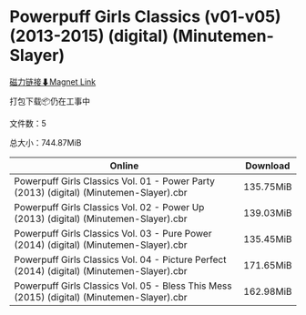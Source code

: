# Powerpuff Girls Classics (v01-v05) (2013-2015) (digital) (Minutemen-Slayer)

[磁力链接⬇Magnet Link](magnet:?xt=urn:btih:a6b909f212628bf42ae64cc0e4ea893ff74d3029&dn=Powerpuff%20Girls%20Classics%20%28v01-v05%29%20%282013-2015%29%20%28digital%29%20%28Minutemen-Slayer%29)

打包下载📦仍在工事中

文件数：5

总大小：744.87MiB

Online | Download
--- | ---
Powerpuff Girls Classics Vol. 01 - Power Party (2013) (digital) (Minutemen-Slayer).cbr | 135.75MiB
Powerpuff Girls Classics Vol. 02 - Power Up (2013) (digital) (Minutemen-Slayer).cbr | 139.03MiB
Powerpuff Girls Classics Vol. 03 - Pure Power (2014) (digital) (Minutemen-Slayer).cbr | 135.45MiB
Powerpuff Girls Classics Vol. 04 - Picture Perfect (2014) (digital) (Minutemen-Slayer).cbr | 171.65MiB
Powerpuff Girls Classics Vol. 05 - Bless This Mess (2015) (digital) (Minutemen-Slayer).cbr | 162.98MiB